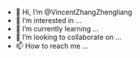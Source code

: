 - 👋 Hi, I’m @VincentZhangZhengliang
- 👀 I’m interested in ...
- 🌱 I’m currently learning ...
- 💞️ I’m looking to collaborate on ...
- 📫 How to reach me ...

<!---
VincentZhangZhengliang/VincentZhangZhengliang is a ✨ special ✨ repository because its `README.md` (this file) appears on your GitHub profile.
You can click the Preview link to take a look at your changes.
--->
